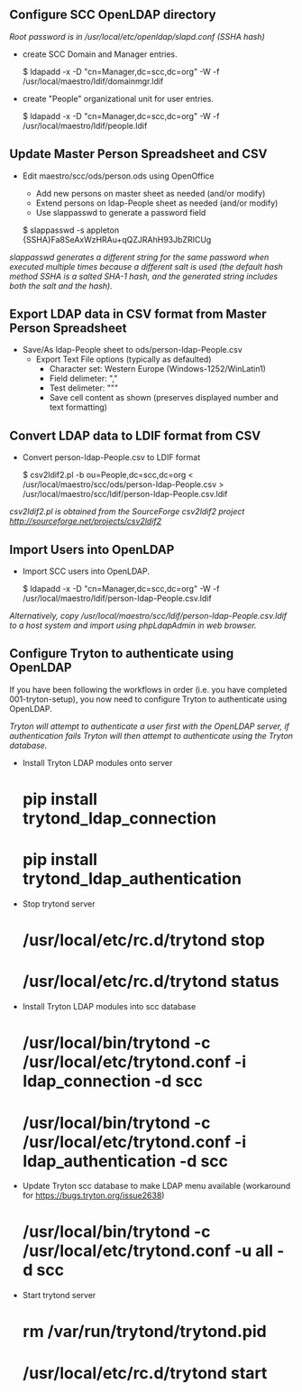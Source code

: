 ## Configure SCC OpenLDAP directory

*Root password is in /usr/local/etc/openldap/slapd.conf (SSHA hash)*

- create SCC Domain and Manager entries.


    $ ldapadd -x -D "cn=Manager,dc=scc,dc=org" -W -f /usr/local/maestro/ldif/domainmgr.ldif
    

- create "People" organizational unit for user entries.


    $ ldapadd -x -D "cn=Manager,dc=scc,dc=org" -W -f /usr/local/maestro/ldif/people.ldif
    

## Update Master Person Spreadsheet and CSV

- Edit maestro/scc/ods/person.ods using OpenOffice
    - Add new persons on master sheet as needed (and/or modify)
    - Extend persons on ldap-People sheet as needed (and/or modify)
    - Use slappasswd to generate a password field

    
    $ slappasswd -s appleton
    {SSHA}Fa8SeAxWzHRAu+qQZJRAhH93JbZRICUg


*slappasswd generates a different string for the same password when executed multiple times because a different salt is used (the  default hash method SSHA is a salted SHA-1 hash, and the generated string includes both the salt and the hash).*
    
## Export LDAP data in CSV format from Master Person Spreadsheet

- Save/As ldap-People sheet to ods/person-ldap-People.csv
    - Export Text File options (typically as defaulted)
        - Character set: Western Europe (Windows-1252/WinLatin1)
        - Field delimeter: ","
        - Test delimeter: """
        - Save cell content as shown (preserves displayed number and text formatting)


## Convert LDAP data to LDIF format from CSV

- Convert person-ldap-People.csv to LDIF format


    $ csv2ldif2.pl -b ou=People,dc=scc,dc=org < /usr/local/maestro/scc/ods/person-ldap-People.csv > /usr/local/maestro/scc/ldif/person-ldap-People.csv.ldif
    
*csv2ldif2.pl is obtained from the SourceForge csv2ldif2 project http://sourceforge.net/projects/csv2ldif2*
    
    
## Import Users into OpenLDAP

- Import SCC users into OpenLDAP.


    $ ldapadd -x -D "cn=Manager,dc=scc,dc=org" -W -f /usr/local/maestro/ldif/person-ldap-People.csv.ldif
    

*Alternatively, copy /usr/local/maestro/scc/ldif/person-ldap-People.csv.ldif to a host system and import using phpLdapAdmin in web browser.*

## Configure Tryton to authenticate using OpenLDAP

If you have been following the workflows in order (i.e. you have completed 001-tryton-setup), you now need to configure Tryton to authenticate using OpenLDAP.

*Tryton will attempt to authenticate a user first with the OpenLDAP server, if authentication fails Tryton will then attempt to authenticate using the Tryton database.*

- Install Tryton LDAP modules onto server


    # pip install trytond_ldap_connection
    # pip install trytond_ldap_authentication


- Stop trytond server


    # /usr/local/etc/rc.d/trytond stop
    # /usr/local/etc/rc.d/trytond status


- Install Tryton LDAP modules into scc database


    # /usr/local/bin/trytond -c /usr/local/etc/trytond.conf -i ldap_connection -d scc
    # /usr/local/bin/trytond -c /usr/local/etc/trytond.conf -i ldap_authentication -d scc


- Update Tryton scc database to make LDAP menu available (workaround for https://bugs.tryton.org/issue2638)


    # /usr/local/bin/trytond -c /usr/local/etc/trytond.conf -u all -d scc


- Start trytond server


    # rm /var/run/trytond/trytond.pid
    # /usr/local/etc/rc.d/trytond start

